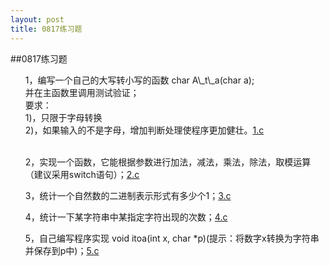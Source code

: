 ```yaml
---
layout: post
title: 0817练习题
---
```

##0817练习题

<ul>
1，编写一个自己的大写转小写的函数 char A\_t\_a(char a);<br>
并在主函数里调用测试验证；<br>
要求：<br>
 1)，只限于字母转换<br>
 2)，如果输入的不是字母，增加判断处理使程序更加健壮。<a href="./1.c">1.c</a><br><br>

2，实现一个函数，它能根据参数进行加法，减法，乘法，除法，取模运算（建议采用switch语句）；<a href="./2.c">2.c</a><br>

3，统计一个自然数的二进制表示形式有多少个1；<a href="./3.c">3.c</a> <br>

4，统计一下某字符串中某指定字符出现的次数；<a href="./4.c">4.c</a> <br>

5，自己编写程序实现 void itoa(int x, char \*p)(提示：将数字x转换为字符串并保存到p中)；<a href="./5.c">5.c</a>
</ul>
